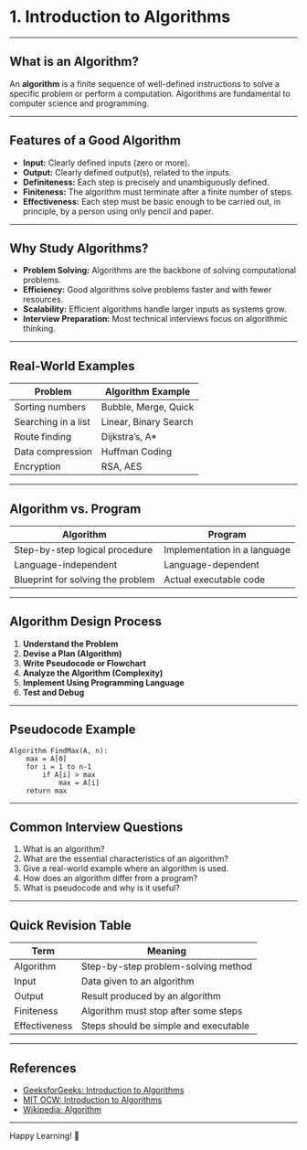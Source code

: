 # 1. Introduction to Algorithms

---

## What is an Algorithm?

An **algorithm** is a finite sequence of well-defined instructions to solve a specific problem or perform a computation. Algorithms are fundamental to computer science and programming.

---

## Features of a Good Algorithm

- **Input:** Clearly defined inputs (zero or more).
- **Output:** Clearly defined output(s), related to the inputs.
- **Definiteness:** Each step is precisely and unambiguously defined.
- **Finiteness:** The algorithm must terminate after a finite number of steps.
- **Effectiveness:** Each step must be basic enough to be carried out, in principle, by a person using only pencil and paper.

---

## Why Study Algorithms?

- **Problem Solving:** Algorithms are the backbone of solving computational problems.
- **Efficiency:** Good algorithms solve problems faster and with fewer resources.
- **Scalability:** Efficient algorithms handle larger inputs as systems grow.
- **Interview Preparation:** Most technical interviews focus on algorithmic thinking.

---

## Real-World Examples

| Problem                | Algorithm Example        |
|------------------------|-------------------------|
| Sorting numbers        | Bubble, Merge, Quick    |
| Searching in a list    | Linear, Binary Search   |
| Route finding          | Dijkstra’s, A*          |
| Data compression       | Huffman Coding          |
| Encryption             | RSA, AES                |

---

## Algorithm vs. Program

| Algorithm                                | Program                        |
|-------------------------------------------|-------------------------------|
| Step-by-step logical procedure            | Implementation in a language  |
| Language-independent                      | Language-dependent            |
| Blueprint for solving the problem         | Actual executable code        |

---

## Algorithm Design Process

1. **Understand the Problem**
2. **Devise a Plan (Algorithm)**
3. **Write Pseudocode or Flowchart**
4. **Analyze the Algorithm (Complexity)**
5. **Implement Using Programming Language**
6. **Test and Debug**

---

## Pseudocode Example

```plaintext
Algorithm FindMax(A, n):
    max = A[0]
    for i = 1 to n-1
        if A[i] > max
            max = A[i]
    return max
```

---

## Common Interview Questions

1. What is an algorithm?
2. What are the essential characteristics of an algorithm?
3. Give a real-world example where an algorithm is used.
4. How does an algorithm differ from a program?
5. What is pseudocode and why is it useful?

---

## Quick Revision Table

| Term         | Meaning                                |
|--------------|----------------------------------------|
| Algorithm    | Step-by-step problem-solving method    |
| Input        | Data given to an algorithm             |
| Output       | Result produced by an algorithm        |
| Finiteness   | Algorithm must stop after some steps   |
| Effectiveness| Steps should be simple and executable  |

---

## References

- [GeeksforGeeks: Introduction to Algorithms](https://www.geeksforgeeks.org/introduction-to-algorithms/)
- [MIT OCW: Introduction to Algorithms](https://ocw.mit.edu/courses/6-006-introduction-to-algorithms-fall-2011/)
- [Wikipedia: Algorithm](https://en.wikipedia.org/wiki/Algorithm)

---

Happy Learning! 🚀
